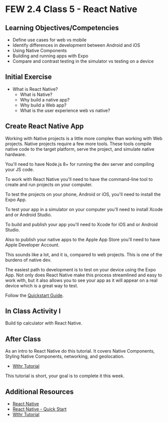 # FEW 2.4 Class 5 - React Native

## Learning Objectives/Competencies

- Define use cases for web vs mobile 
- Identify differences in development between Android and iOS
- Using Native Components
- Building and running apps with Expo
- Compare and contrast testing in the simulator vs testing on a device

## Initial Exercise

- What is React Native?
    - What is Native?
    - Why build a native app?
    - Why build a Web app?
    - What is the user experience web vs native?

## Create React Native App 

Working with Native projects is a little more complex than working with Web projects. Native projects require a few more tools. These tools compile native code to the target platform, serve the project, and simulate native hardware. 

You'll need to have Node.js 8+ for running the dev server and compiling your JS code. 

To work with React Native you'll need to have the command-line tool to create and run projects on your computer. 

To test the projects on your phone, Android or iOS, you'll need to install the Expo App. 

To test your app in a simulator on your computer you'll need to install Xcode and or Android Studio. 

To build and publish your app you'll need to Xcode for iOS and or Android Studio. 

Also to publish your native apps to the Apple App Store you'll need to have Apple Developer Account. 

This sounds like a lot, and it is, compared to web projects. This is one of the burdens of native dev. 

The easiest path to development is to test on your device using the Expo App. Not only does React Native make this process streamlined and easy to work with, but it also allows you to see your app as it will appear on a real device which is a great way to test. 

Follow the [Quickstart Guide](https://facebook.github.io/react-native/docs/getting-started). 

## In Class Activity I

Build tip calculator with React Native. 

## After Class

As an intro to React Native do this tutorial. It covers Native Components, Styling Native Components, networking, and geolocation.

- [Wthr Tutorial](https://github.com/MakeSchool-Tutorials/FEW-2.4-Wthr-Native-Tutorial)

This tutorial is short, your goal is to complete it this week. 

## Additional Resources

- [React Native](https://facebook.github.io/react-native/)
- [React Native - Quick Start](https://facebook.github.io/react-native/docs/getting-started.html)
- [Wthr Tutorial](https://github.com/MakeSchool-Tutorials/FEW-2.4-Wthr-Native-Tutorial)

